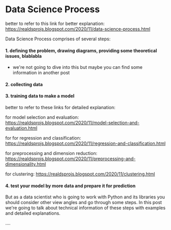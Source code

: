 # Data Science Process

better to refer to this link for better explanation: https://realdsprojs.blogspot.com/2020/11/data-science-process.html

Data Science Process comprises of several steps:

#### 1. defining the problem, drawing diagrams, providing some theoretical issues, blablabla 

   - we're not going to dive into this but maybe you can find some information in another post

#### 2. collecting data

#### 3. training data to make a model

better to refer to these links for detailed explanation: 

for model selection and evaluation: https://realdsprojs.blogspot.com/2020/11/model-selection-and-evaluation.html

for for regression and classification: https://realdsprojs.blogspot.com/2020/11/regression-and-classification.html

for preprocessing and dimension reduction: https://realdsprojs.blogspot.com/2020/11/preprocessing-and-dimensionality.html

for clustering: https://realdsprojs.blogspot.com/2020/11/clustering.html

#### 4. test your model by more data and prepare it for prediction

But as a data scientist who is going to work with Python and its libraries you should consider other view angles and go through some steps. In this post we're going to talk about technical information of these steps with examples and detailed explanations.

....

